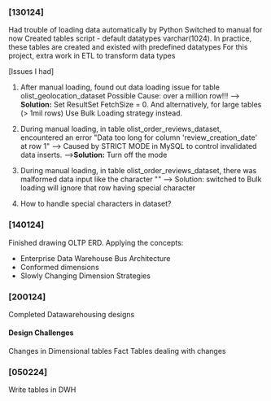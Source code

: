 ### [130124]
Had trouble of loading data automatically by Python
Switched to manual for now
Created tables script - default datatypes varchar(1024). In practice, these tables are created and existed with
predefined datatypes
For this project, extra work in ETL to transform data types

[Issues I had]
1. After manual loading, found out data loading issue for table olist_geolocation_dataset
Possible Cause: over a million row!!! 
--> **Solution:** Set ResultSet FetchSize = 0. 
And alternatively, for large tables (> 1mil rows) Use Bulk Loading strategy instead. 

2. During manual loading, in table olist_order_reviews_dataset, encountered an error
"Data too long for column 'review_creation_date' at row 1"
--> Caused by STRICT MODE in MySQL to control invalidated data inserts.
-->**Solution:** Turn off the mode

3. During manual loading, in table olist_order_reviews_dataset, there was malformed data input
like the character "\"
--> Solution: switched to Bulk loading will ignore that row having special character

4. How to handle special characters in dataset?

### [140124]

Finished drawing OLTP ERD. 
Applying the concepts:

- Enterprise Data Warehouse Bus Architecture
- Conformed dimensions
- Slowly Changing Dimension Strategies

### [200124]

Completed Datawarehousing designs
#### Design Challenges 

Changes in Dimensional tables
Fact Tables dealing with changes


### [050224]

Write tables in DWH
